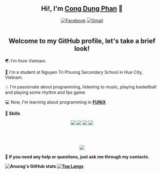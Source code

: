 <!-- ### Hi there 👋 -->

<!--
**phancddev/phancddev** is a ✨ _special_ ✨ repository because its `README.md` (this file) appears on your GitHub profile.

Here are some ideas to get you started:

- 🔭 I’m currently working on ...
- 🌱 I’m currently learning ...
- 👯 I’m looking to collaborate on ...
- 🤔 I’m looking for help with ...
- 💬 Ask me about ...
- 📫 How to reach me: ...
- 😄 Pronouns: ...
- ⚡ Fun fact: ...
-->
<br><h2 align="center">Hi!, I'm <a href="https://github.com/phancddev">Cong Dung Phan</a> 👋</h2>
<p align="center">
<a href="https://www.facebook.com/phancd.dev"><img src="https://img.shields.io/badge/Facebook-1877F2?style=for-the-badge&amp;logo=facebook&amp;logoColor=white" alt="Facebook"></a>
  <!-- <a href="https://gitlab.com/kakangocthien109"><img src="https://img.shields.io/badge/GitLab-330F63?style=for-the-badge&amp;logo=gitlab&amp;logoColor=white" alt="GitLab"></a>  -->
   <a href="mailto:phancddev@gmail.com"><img src="https://img.shields.io/badge/Gmail-D14836?style=for-the-badge&amp;logo=gmail&amp;logoColor=white" alt="Gmail"></a> 
    <!-- <a href="https://nguyennt.pages.dev"><img src="https://img.shields.io/badge/kaka&#39;s%20corner-000000?style=for-the-badge&amp;logo=About.me&amp;logoColor=white" alt="Kaka&#39;s Corner"></a>
    <a href="https://replit.com/@nguyenntdev"> <img src="https://img.shields.io/badge/replit-667881?style=for-the-badge&logo=replit&logoColor=white"></a> -->
<br><br>
</p>
<h2 align="center">Welcome to my GitHub profile, let's take a brief look!</h2>
🌏 I'm from Vietnam.

🏫 I'm a student at Nguyen Tri Phuong Secondary School in Hue City, Vietnam.

💥 I'm passionate about programming, listening to music, playing basketball and playing some rhythm and fps game.

💻 Now, I'm learning about programming in <b><a href="https://global.funix.edu.vn/en/home/">FUNiX</a>

🚀 Skills
<p align="center">
 <img src="https://img.shields.io/badge/HTML5-E34F26?style=for-the-badge&logo=html5&logoColor=white"> <img src="https://img.shields.io/badge/CSS3-1572B6?style=for-the-badge&logo=css3&logoColor=white"> <img src="https://img.shields.io/badge/JavaScript-323330?style=for-the-badge&logo=javascript&logoColor=F7DF1E"> 
 <img src="https://img.shields.io/badge/C-00599C?style=for-the-badge&logo=c&logoColor=white">

<br><br>
</p>
<p align="center">
 <img src="https://img.shields.io/badge/Git-F05032?style=for-the-badge&logo=git&logoColor=white">
</p>

💁 If you need any help or questions, just ask me through my contacts.

![Anurag's GitHub stats](https://github-readme-stats.vercel.app/api?username=phancddev&theme=radical)
[![Top Langs](https://github-readme-stats.vercel.app/api/top-langs/?username=phancddev)](https://github.com/anuraghazra/github-readme-stats)